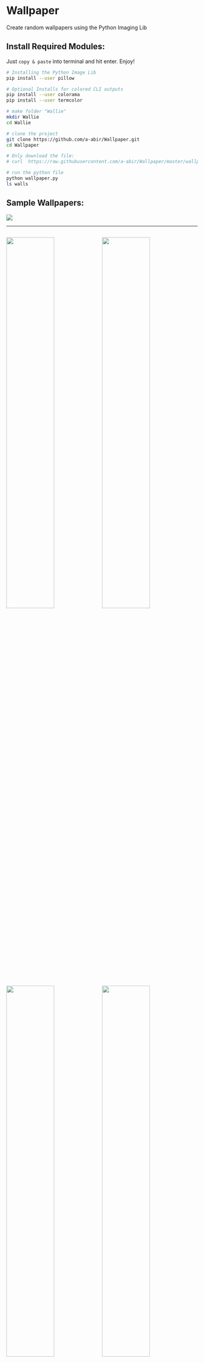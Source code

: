 # Wallpaper
Create random wallpapers using the Python Imaging Lib

## Install Required Modules:

Just `copy & paste` into terminal and hit enter. Enjoy!

```bash
# Installing the Python Image Lib
pip install --user pillow

# Optional Installs for colored CLI outputs
pip install --user colorama
pip install --user termcolor
```

```bash
# make folder "Wallie"
mkdir Wallie
cd Wallie

# clone the project
git clone https://github.com/a-abir/Wallpaper.git
cd Wallpaper

# Only download the file: 
# curl  https://raw.githubusercontent.com/a-abir/Wallpaper/master/wallpaper.py >> wallpaper.py

# run the python file
python wallpaper.py
ls walls
```

## Sample Wallpapers:

<img src="https://github.com/a-abir/Wallpaper/blob/master/wall2.png?raw=true">

---
<img src="https://github.com/a-abir/Wallpaper/blob/master/wall7.png?raw=true" width="50%"><img src="https://github.com/a-abir/Wallpaper/blob/master/wall3.png?raw=true" width="50%">
---
<img src="https://github.com/a-abir/Wallpaper/blob/master/wall5.png?raw=true" width="50%"><img src="https://github.com/a-abir/Wallpaper/blob/master/wall6.png?raw=true" width="50%">

